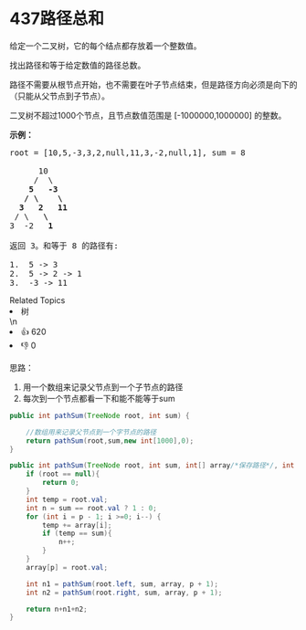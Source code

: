 # 437路径总和

<p>给定一个二叉树，它的每个结点都存放着一个整数值。</p>

<p>找出路径和等于给定数值的路径总数。</p>

<p>路径不需要从根节点开始，也不需要在叶子节点结束，但是路径方向必须是向下的（只能从父节点到子节点）。</p>

<p>二叉树不超过1000个节点，且节点数值范围是 [-1000000,1000000] 的整数。</p>

<p><strong>示例：</strong></p>

<pre>root = [10,5,-3,3,2,null,11,3,-2,null,1], sum = 8

      10
     /  \
    <strong>5</strong>   <strong>-3</strong>
   <strong>/</strong> <strong>\</strong>    <strong>\</strong>
  <strong>3</strong>   <strong>2</strong>   <strong>11</strong>
 / \   <strong>\</strong>
3  -2   <strong>1</strong>

返回 3。和等于 8 的路径有:

1.  5 -&gt; 3
2.  5 -&gt; 2 -&gt; 1
3.  -3 -&gt; 11
</pre>

<div><div>Related Topics</div><div><li>树</li></div></div>\n<div><li>👍 620</li><li>👎 0</li></div>

思路：

1. 用一个数组来记录父节点到一个子节点的路径
2. 每次到一个节点都看一下和能不能等于sum



```java
public int pathSum(TreeNode root, int sum) {

    //数组用来记录父节点到一个字节点的路径
    return pathSum(root,sum,new int[1000],0);
}

public int pathSum(TreeNode root, int sum, int[] array/*保存路径*/, int p/*指向路径终点*/){
    if (root == null){
        return 0;
    }
    int temp = root.val;
    int n = sum == root.val ? 1 : 0;
    for (int i = p - 1; i >=0; i--) {
        temp += array[i];
        if (temp == sum){
            n++;
        }
    }
    array[p] = root.val;

    int n1 = pathSum(root.left, sum, array, p + 1);
    int n2 = pathSum(root.right, sum, array, p + 1);

    return n+n1+n2;
}
```